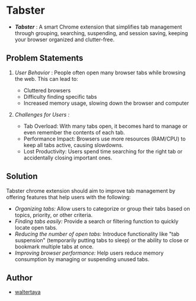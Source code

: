 # Tabster

- ***Tabster*** : A smart Chrome extension that simplifies tab management through grouping, searching, suspending, and session saving, keeping your browser organized and clutter-free.

## Problem Statements

1. *User Behavior* : People often open many browser tabs while browsing the web. This can lead to:
    - Cluttered browsers
    - Difficulty finding specific tabs
    - Increased memory usage, slowing down the browser and computer

2. *Challenges for Users :*
    - Tab Overload: With many tabs open, it becomes hard to manage or even remember the contents of each tab.
    - Performance Impact: Browsers use more resources (RAM/CPU) to keep all tabs active, causing slowdowns.
    - Lost Productivity: Users spend time searching for the right tab or accidentally closing important ones.

## Solution

Tabster chrome extension should aim to improve tab management by offering features that help users with the following:
- *Organizing tabs:* Allow users to categorize or group their tabs based on topics, priority, or other criteria.
- *Finding tabs easily:* Provide a search or filtering function to quickly locate open tabs.
- *Reducing the number of open tabs:* Introduce functionality like "tab suspension" (temporarily putting tabs to sleep) or the ability to close or bookmark multiple tabs at once.
- *Improving browser performance:* Help users reduce memory consumption by managing or suspending unused tabs.

## Author

- [waltertaya](https:github.com/waltertaya)
